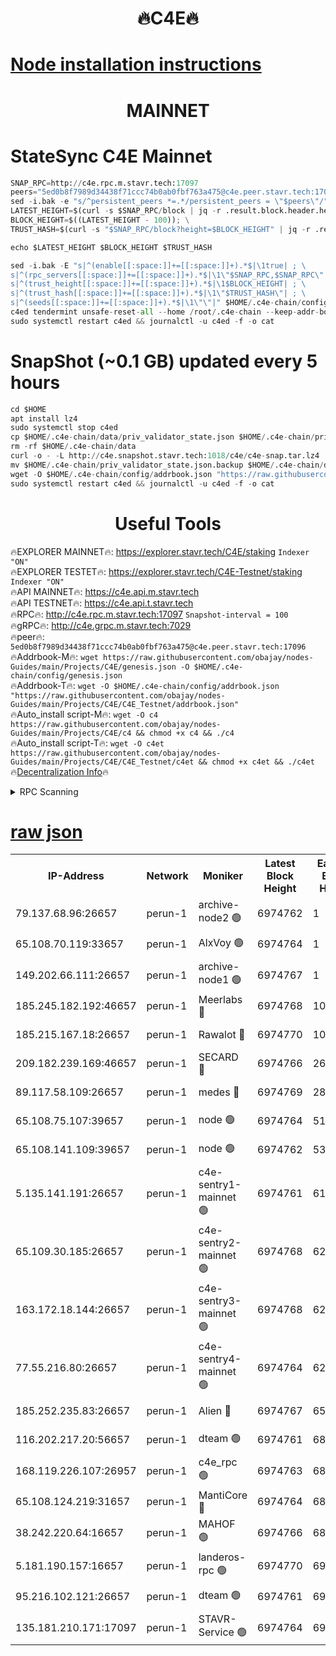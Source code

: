 <h1 align="center"> 🔥C4E🔥</h1>

[Node installation instructions](https://github.com/obajay/nodes-Guides/tree/main/Projects/C4E)
=

<h1 align="center"> MAINNET</h1>

# StateSync C4E Mainnet
```python
SNAP_RPC=http://c4e.rpc.m.stavr.tech:17097
peers="5ed0b8f7989d34438f71ccc74b0ab0fbf763a475@c4e.peer.stavr.tech:17096"
sed -i.bak -e "s/^persistent_peers *=.*/persistent_peers = \"$peers\"/" $HOME/.c4e-chain/config/config.toml
LATEST_HEIGHT=$(curl -s $SNAP_RPC/block | jq -r .result.block.header.height); \
BLOCK_HEIGHT=$((LATEST_HEIGHT - 100)); \
TRUST_HASH=$(curl -s "$SNAP_RPC/block?height=$BLOCK_HEIGHT" | jq -r .result.block_id.hash)

echo $LATEST_HEIGHT $BLOCK_HEIGHT $TRUST_HASH

sed -i.bak -E "s|^(enable[[:space:]]+=[[:space:]]+).*$|\1true| ; \
s|^(rpc_servers[[:space:]]+=[[:space:]]+).*$|\1\"$SNAP_RPC,$SNAP_RPC\"| ; \
s|^(trust_height[[:space:]]+=[[:space:]]+).*$|\1$BLOCK_HEIGHT| ; \
s|^(trust_hash[[:space:]]+=[[:space:]]+).*$|\1\"$TRUST_HASH\"| ; \
s|^(seeds[[:space:]]+=[[:space:]]+).*$|\1\"\"|" $HOME/.c4e-chain/config/config.toml
c4ed tendermint unsafe-reset-all --home /root/.c4e-chain --keep-addr-book
sudo systemctl restart c4ed && journalctl -u c4ed -f -o cat
```
# SnapShot (~0.1 GB) updated every 5 hours
```python
cd $HOME
apt install lz4
sudo systemctl stop c4ed
cp $HOME/.c4e-chain/data/priv_validator_state.json $HOME/.c4e-chain/priv_validator_state.json.backup
rm -rf $HOME/.c4e-chain/data
curl -o - -L http://c4e.snapshot.stavr.tech:1018/c4e/c4e-snap.tar.lz4 | lz4 -c -d - | tar -x -C $HOME/.c4e-chain --strip-components 2
mv $HOME/.c4e-chain/priv_validator_state.json.backup $HOME/.c4e-chain/data/priv_validator_state.json
wget -O $HOME/.c4e-chain/config/addrbook.json "https://raw.githubusercontent.com/obajay/nodes-Guides/main/Projects/C4E/addrbook.json"
sudo systemctl restart c4ed && journalctl -u c4ed -f -o cat
```
 <h1 align="center"> Useful Tools</h1>

🔥EXPLORER MAINNET🔥:  https://explorer.stavr.tech/C4E/staking            `Indexer "ON"` \
🔥EXPLORER TESTET🔥:   https://explorer.stavr.tech/C4E-Testnet/staking     `Indexer "ON"` \
🔥API MAINNET🔥:       https://c4e.api.m.stavr.tech \
🔥API TESTNET🔥:       https://c4e.api.t.stavr.tech \
🔥RPC🔥:               http://c4e.rpc.m.stavr.tech:17097                  `Snapshot-interval = 100` \
🔥gRPC🔥:              http://c4e.grpc.m.stavr.tech:7029 \
🔥peer🔥:              `5ed0b8f7989d34438f71ccc74b0ab0fbf763a475@c4e.peer.stavr.tech:17096` \
🔥Addrbook-M🔥:    ```wget https://raw.githubusercontent.com/obajay/nodes-Guides/main/Projects/C4E/genesis.json -O $HOME/.c4e-chain/config/genesis.json``` \
🔥Addrbook-T🔥:    ```wget -O $HOME/.c4e-chain/config/addrbook.json "https://raw.githubusercontent.com/obajay/nodes-Guides/main/Projects/C4E/C4E_Testnet/addrbook.json"``` \
🔥Auto_install script-M🔥: ```wget -O c4 https://raw.githubusercontent.com/obajay/nodes-Guides/main/Projects/C4E/c4 && chmod +x c4 && ./c4``` \
🔥Auto_install script-T🔥: ```wget -O c4et https://raw.githubusercontent.com/obajay/nodes-Guides/main/Projects/C4E/C4E_Testnet/c4et && chmod +x c4et && ./c4et``` \
🔥[Decentralization Info](https://github.com/obajay/StateSync-snapshots/tree/main/Projects/C4E/Decentralization)🔥




<details>
<summary>RPC Scanning</summary>

<h2 align="center"> We scan nodes in real time every 4 hours. And we provide the final result of RPC endpoints.
We cannot influence the operation of these nodes in any way. </h2>


```python
If Voting Power is higher than 0 --> then the Node is a validator of the network and may be subject to attack and be a potential threat to the chain.
```
```python
We marked such validators with a red symbol
```

</details>

[raw json](https://rpc-check.c4e.stavr.tech/c4e/rpc-c4e-result.json)
=



<table><tr><th>IP-Address</th><th>Network</th><th>Moniker</th><th>Latest Block Height</th><th>Earliest Block Height</th><th>Catching Up</th><th>Tx Index</th><th>Voting Power</th><th>Scan Time</th></tr><tr><td>79.137.68.96:26657</td><td>perun-1</td><td>archive-node2 🟢</td><td>6974762</td><td>1</td><td>False</td><td>on</td><td>0</td><td>2024-01-31T17:58:44.005467157UTC</td></tr><tr><td>65.108.70.119:33657</td><td>perun-1</td><td>AlxVoy 🟢</td><td>6974764</td><td>1</td><td>False</td><td>on</td><td>0</td><td>2024-01-31T17:58:57.965793762UTC</td></tr><tr><td>149.202.66.111:26657</td><td>perun-1</td><td>archive-node1 🟢</td><td>6974767</td><td>1</td><td>False</td><td>on</td><td>0</td><td>2024-01-31T17:59:14.181024022UTC</td></tr><tr><td>185.245.182.192:46657</td><td>perun-1</td><td>Meerlabs 🔴</td><td>6974768</td><td>1051501</td><td>False</td><td>on</td><td>527310</td><td>2024-01-31T17:59:21.722909119UTC</td></tr><tr><td>185.215.167.18:26657</td><td>perun-1</td><td>Rawalot 🔴</td><td>6974770</td><td>1090501</td><td>False</td><td>on</td><td>701423</td><td>2024-01-31T17:59:34.173356740UTC</td></tr><tr><td>209.182.239.169:46657</td><td>perun-1</td><td>SECARD 🔴</td><td>6974766</td><td>2616101</td><td>False</td><td>off</td><td>1136703</td><td>2024-01-31T17:59:09.473300052UTC</td></tr><tr><td>89.117.58.109:26657</td><td>perun-1</td><td>medes 🔴</td><td>6974769</td><td>2826001</td><td>False</td><td>off</td><td>1484927</td><td>2024-01-31T17:59:29.056219232UTC</td></tr><tr><td>65.108.75.107:39657</td><td>perun-1</td><td>node 🟢</td><td>6974764</td><td>5198801</td><td>False</td><td>on</td><td>0</td><td>2024-01-31T17:59:00.477110354UTC</td></tr><tr><td>65.108.141.109:39657</td><td>perun-1</td><td>node 🟢</td><td>6974762</td><td>5303301</td><td>False</td><td>on</td><td>0</td><td>2024-01-31T17:58:46.392925517UTC</td></tr><tr><td>5.135.141.191:26657</td><td>perun-1</td><td>c4e-sentry1-mainnet 🟢</td><td>6974761</td><td>6198001</td><td>False</td><td>on</td><td>0</td><td>2024-01-31T17:58:42.928398204UTC</td></tr><tr><td>65.109.30.185:26657</td><td>perun-1</td><td>c4e-sentry2-mainnet 🟢</td><td>6974768</td><td>6238301</td><td>False</td><td>on</td><td>0</td><td>2024-01-31T17:59:21.346235293UTC</td></tr><tr><td>163.172.18.144:26657</td><td>perun-1</td><td>c4e-sentry3-mainnet 🟢</td><td>6974768</td><td>6239001</td><td>False</td><td>on</td><td>0</td><td>2024-01-31T17:59:22.500533890UTC</td></tr><tr><td>77.55.216.80:26657</td><td>perun-1</td><td>c4e-sentry4-mainnet 🟢</td><td>6974764</td><td>6241001</td><td>False</td><td>on</td><td>0</td><td>2024-01-31T17:58:57.630178553UTC</td></tr><tr><td>185.252.235.83:26657</td><td>perun-1</td><td>Alien 🔴</td><td>6974767</td><td>6502501</td><td>False</td><td>on</td><td>1136703</td><td>2024-01-31T17:59:14.591776733UTC</td></tr><tr><td>116.202.217.20:56657</td><td>perun-1</td><td>dteam 🟢</td><td>6974761</td><td>6800901</td><td>False</td><td>on</td><td>0</td><td>2024-01-31T17:58:43.231911285UTC</td></tr><tr><td>168.119.226.107:26957</td><td>perun-1</td><td>c4e_rpc 🟢</td><td>6974763</td><td>6874763</td><td>False</td><td>on</td><td>0</td><td>2024-01-31T17:58:50.708900678UTC</td></tr><tr><td>65.108.124.219:31657</td><td>perun-1</td><td>MantiCore 🔴</td><td>6974764</td><td>6874764</td><td>False</td><td>off</td><td>193341</td><td>2024-01-31T17:58:57.227019506UTC</td></tr><tr><td>38.242.220.64:16657</td><td>perun-1</td><td>MAHOF 🟢</td><td>6974766</td><td>6885501</td><td>False</td><td>on</td><td>0</td><td>2024-01-31T17:59:11.818974872UTC</td></tr><tr><td>5.181.190.157:16657</td><td>perun-1</td><td>landeros-rpc 🟢</td><td>6974770</td><td>6966001</td><td>False</td><td>on</td><td>0</td><td>2024-01-31T17:59:33.847740413UTC</td></tr><tr><td>95.216.102.121:26657</td><td>perun-1</td><td>dteam 🟢</td><td>6974761</td><td>6972601</td><td>False</td><td>on</td><td>0</td><td>2024-01-31T17:58:43.645396425UTC</td></tr><tr><td>135.181.210.171:17097</td><td>perun-1</td><td>STAVR-Service 🟢</td><td>6974764</td><td>6974301</td><td>False</td><td>on</td><td>0</td><td>2024-01-31T17:59:00.955820112UTC</td></tr></table>

